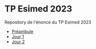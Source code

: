 # TP Esimed 2023

Repository de l'énoncé du TP Esimed 2023

- [Préambule](PREAMBULE.md)
- [Jour 1](TP_JOUR_1.md)
- [Jour 2](TP_JOUR_2.md)
